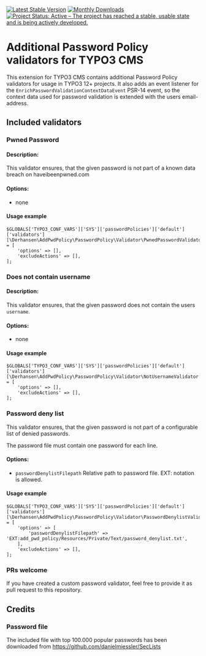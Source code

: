 [![Latest Stable Version](https://poser.pugx.org/derhansen/add_pwd_policy/v/stable)](https://packagist.org/packages/derhansen/sf_event_mgt)
[![Monthly Downloads](https://poser.pugx.org/derhansen/add_pwd_policy/d/monthly)](https://packagist.org/packages/derhansen/add_pwd_policy)
[![Project Status: Active – The project has reached a stable, usable state and is being actively developed.](https://www.repostatus.org/badges/latest/active.svg)](https://www.repostatus.org/#active)

# Additional Password Policy validators for TYPO3 CMS

This extension for TYPO3 CMS contains additional Password Policy validators for
usage in TYPO3 12+ projects. It also adds an event listener for the
`EnrichPasswordValidationContextDataEvent` PSR-14 event, so the context data
used for password validation is extended with the users email-address.

## Included validators

### Pwned Password

#### Description:

This validator ensures, that the given password is not part of a known data
breach on haveibeenpwned.com

#### Options:
* none

#### Usage example

```
$GLOBALS['TYPO3_CONF_VARS']['SYS']['passwordPolicies']['default']['validators'][\Derhansen\AddPwdPolicy\PasswordPolicy\Validator\PwnedPasswordValidator::class] = [
    'options' => [],
    'excludeActions' => [],
];
```

### Does not contain username

#### Description:

This validator ensures, that the given password does not contain the users `username`.

#### Options:
* none

#### Usage example

```
$GLOBALS['TYPO3_CONF_VARS']['SYS']['passwordPolicies']['default']['validators'][\Derhansen\AddPwdPolicy\PasswordPolicy\Validator\NotUsernameValidator::class] = [
    'options' => [],
    'excludeActions' => [],
];
```

### Password deny list

This validator ensures, that the given password is not part of a configurable
list of denied passwords.

The password file must contain one password for each line.

#### Options:
* `passwordDenylistFilepath` Relative path to password file. EXT: notation is allowed.

#### Usage example

```
$GLOBALS['TYPO3_CONF_VARS']['SYS']['passwordPolicies']['default']['validators'][\Derhansen\AddPwdPolicy\PasswordPolicy\Validator\PasswordDenylistValidator::class] = [
    'options' => [
        'passwordDenylistFilepath' => 'EXT:add_pwd_policy/Resources/Private/Text/password_denylist.txt',
    ],
    'excludeActions' => [],
];
```

### PRs welcome

If you have created a custom password validator, feel free to provide it as
pull request to this repository.

## Credits

### Password file

The included file with top 100.000 popular passwords has been downloaded
from https://github.com/danielmiessler/SecLists
